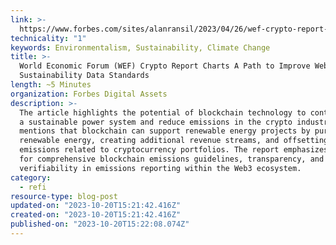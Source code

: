 ```yaml
---
link: >-
  https://www.forbes.com/sites/alanransil/2023/04/26/wef-crypto-report-charts-a-path-to-improve-web3-sustainability-data-standards/?sh=5320c5f55316
technicality: "1"
keywords: Environmentalism, Sustainability, Climate Change
title: >-
  World Economic Forum (WEF) Crypto Report Charts A Path to Improve Web3
  Sustainability Data Standards
length: ~5 Minutes
organization: Forbes Digital Assets
description: >-
  The article highlights the potential of blockchain technology to contribute to
  a sustainable power system and reduce emissions in the crypto industry. It
  mentions that blockchain can support renewable energy projects by purchasing
  renewable energy, creating additional revenue streams, and offsetting carbon
  emissions related to cryptocurrency portfolios. The report emphasizes the need
  for comprehensive blockchain emissions guidelines, transparency, and
  verifiability in emissions reporting within the Web3 ecosystem.
category:
  - refi
resource-type: blog-post
updated-on: "2023-10-20T15:21:42.416Z"
created-on: "2023-10-20T15:21:42.416Z"
published-on: "2023-10-20T15:22:08.074Z"
---
```

